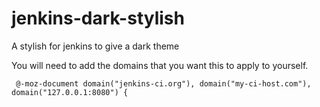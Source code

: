 # jenkins-dark-stylish
A stylish for jenkins to give a dark theme

You will need to add the domains that you want this to apply to yourself.

```
 @-moz-document domain("jenkins-ci.org"), domain("my-ci-host.com"), domain("127.0.0.1:8080") {
```
